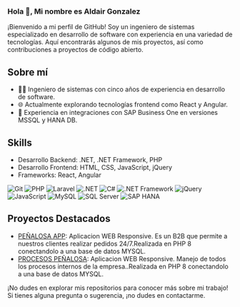 ### Hola 👋, Mi nombre es Aldair Gonzalez

¡Bienvenido a mi perfil de GitHub! Soy un ingeniero de sistemas especializado en desarrollo de software con experiencia en una variedad de tecnologías. Aquí encontrarás algunos de mis proyectos, así como contribuciones a proyectos de código abierto.

## Sobre mí
- 👨‍💻 Ingeniero de sistemas con cinco años de experiencia en desarrollo de software.
- 🌐 Actualmente explorando tecnologías frontend como React y Angular.
- 💼 Experiencia en integraciones con SAP Business One en versiones MSSQL y HANA DB.

## Skills
- Desarrollo Backend: .NET, .NET Framework, PHP
- Desarrollo Frontend: HTML, CSS, JavaScript, jQuery
- Frameworks: React, Angular

![Git](https://img.shields.io/badge/-Git-F05032?style=flat&logo=git&logoColor=white)
![PHP](https://img.shields.io/badge/-PHP-777BB4?style=flat&logo=php&logoColor=white)
![Laravel](https://img.shields.io/badge/-Laravel-FF2D20?style=flat&logo=laravel&logoColor=white)
![.NET](https://img.shields.io/badge/-.NET-512BD4?style=flat&logo=dotnet&logoColor=white)
![C#](https://img.shields.io/badge/-C%23-239120?style=flat&logo=c-sharp&logoColor=white)
![.NET Framework](https://img.shields.io/badge/-.NET_Framework-512BD4?style=flat&logo=dotnet&logoColor=white)
![jQuery](https://img.shields.io/badge/-jQuery-0769AD?style=flat&logo=jquery&logoColor=white)
![JavaScript](https://img.shields.io/badge/-JavaScript-F7DF1E?style=flat&logo=javascript&logoColor=black)
![MySQL](https://img.shields.io/badge/-MySQL-4479A1?style=flat&logo=mysql&logoColor=white)
![SQL Server](https://img.shields.io/badge/-SQL_Server-CC2927?style=flat&logo=microsoftsqlserver&logoColor=white)
![SAP HANA](https://img.shields.io/badge/-SAP_HANA-0FAAFF?style=flat&logo=sap&logoColor=white)

<!-- ![Top Langs](https://github-readme-stats.vercel.app/api/top-langs/?username=gonzalezaldair&layout=donut-horizontal&theme=dark) -->




## Proyectos Destacados

- [PEÑALOSA APP](enlace): Aplicacion WEB Responsive. Es un B2B que permite a nuestros clientes realizar pedidos 24/7.Realizada en PHP 8 conectandolo a una base de datos MYSQL.
- [PROCESOS PEÑALOSA](enlace): Aplicacion WEB Responsive. Manejo de todos los procesos internos de la empresa..Realizada en PHP 8 conectandolo a una base de datos MYSQL.

¡No dudes en explorar mis repositorios para conocer más sobre mi trabajo! Si tienes alguna pregunta o sugerencia, ¡no dudes en contactarme.

